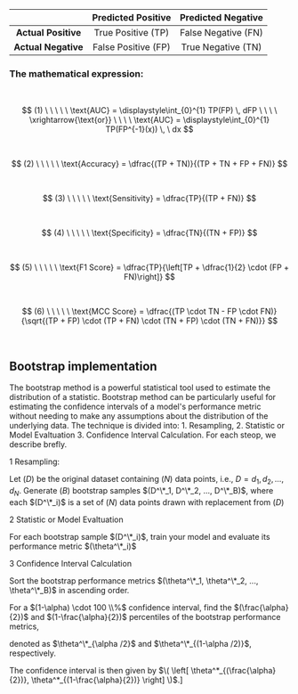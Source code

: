 <div align="center">

|                      | **Predicted Positive** | **Predicted Negative** |
|:--------------------:|:----------------------:|:----------------------:|
| **Actual Positive**  | True Positive (TP)     | False Negative (FN)    |
| **Actual Negative**  | False Positive (FP)    | True Negative (TN)     |

</div>

### **The mathematical expression:**

<br>

$$
(1) \ \ \ \ \ \text{AUC} = \displaystyle\int_{0}^{1} TP(FP) \, dFP \ \ \ \  \xrightarrow{\text{or}}  \ \ \ \ \text{AUC} = \displaystyle\int_{0}^{1} TP(FP^{-1}(x))  \, \ dx
$$

<br>

$$
(2) \ \ \ \ \  \text{Accuracy} = \dfrac{(TP + TN)}{(TP + TN + FP + FN)}
$$

<br>

$$
(3) \ \ \ \ \  \text{Sensitivity} = \dfrac{TP}{(TP + FN)}
$$

<br>

$$
(4) \ \ \ \ \  \text{Specificity} = \dfrac{TN}{(TN + FP)}
$$

<br>

$$
(5) \ \ \ \ \  \text{F1 Score} = \dfrac{TP}{\left[TP + \dfrac{1}{2} \cdot (FP + FN)\right]}
$$

<br>

$$
(6) \ \ \ \ \  \text{MCC Score} = \dfrac{(TP \cdot TN - FP \cdot FN)}{\sqrt{(TP + FP) \cdot (TP + FN) \cdot (TN + FP) \cdot (TN + FN)}}
$$

<p style="text-align: justify;">

<br>

## **Bootstrap implementation**
The bootstrap method is a powerful statistical tool used to estimate the distribution of a statistic. Bootstrap method can be particularly useful for estimating the confidence intervals of a model's 
performance metric without needing to make any assumptions about the distribution of the underlying data. The technique is divided into: 1. Resampling, 2. Statistic or Model Evaltuation 3. Confidence 
Interval Calculation. For each steop, we describe brefly.

</p>
1 Resampling:

Let $(D)$ be the original dataset containing $(N)$ data points, i.e., $D = d_1, d_2, ..., d_{N}$. Generate $(B)$ bootstrap samples $(D^\*_1, D^\*_2, ..., D^\*_B)$, where each $(D^\*_i)$ is a set of $(N)$ 
data points drawn with replacement from $(D)$

2 Statistic or Model Evaltuation

For each bootstrap sample $(D^\*_i)$, train your model and evaluate its performance metric $(\theta^\*_i)$

3 Confidence Interval Calculation

Sort the bootstrap performance metrics $(\theta^\*_1, \theta^\*_2, ..., \theta^\*_B)$ in ascending order. 

For a $(1-\alpha) \cdot 100 \\%$ confidence interval, find the $(\frac{\alpha}{2})$ and $(1-\frac{\alpha}{2})$ percentiles of the bootstrap performance metrics,   

denoted as $\theta^\*_{\alpha /2}$ and  $\theta^\*_{(1-\alpha /2)}$, respectively.







The confidence interval is then given by $\( \left[ \theta^*_{(\frac{\alpha}{2})}, \theta^*_{(1-\frac{\alpha}{2})} \right] \)$.]
